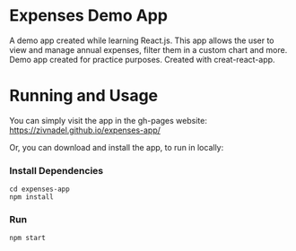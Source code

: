 # Expenses Demo App

A demo app created while learning React.js.
This app allows the user to view and manage annual expenses, filter them in a custom chart and more.
Demo app created for practice purposes. Created with creat-react-app.

# Running and Usage

You can simply visit the app in the gh-pages website:
https://zivnadel.github.io/expenses-app/

Or, you can download and install the app, to run in locally:

### Install Dependencies
```
cd expenses-app
npm install
```
### Run
```
npm start
```
